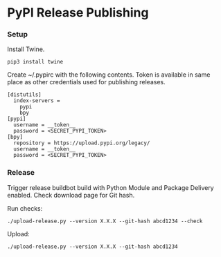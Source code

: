 # PyPI Release Publishing

### Setup

Install Twine.

    pip3 install twine

Create ~/.pypirc with the following contents. Token is available in same place
as other credentials used for publishing releases.

    [distutils]
      index-servers =
        pypi
        bpy
    [pypi]
      username = __token__
      password = <SECRET_PYPI_TOKEN>
    [bpy]
      repository = https://upload.pypi.org/legacy/
      username = __token__
      password = <SECRET_PYPI_TOKEN>

### Release

Trigger release buildbot build with Python Module and Package Delivery enabled.
Check download page for Git hash.

Run checks:

    ./upload-release.py --version X.X.X --git-hash abcd1234 --check

Upload:

    ./upload-release.py --version X.X.X --git-hash abcd1234
